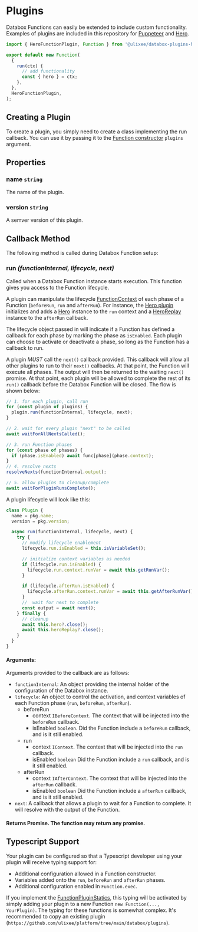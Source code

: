 # Plugins

Databox Functions can easily be extended to include custom functionality. Examples of plugins are included in this repository for [Puppeteer](/docs/databox/advanced/puppeteer-plugin) and [Hero](/docs/databox/advanced/hero-plugin).

```js
import { HeroFunctionPlugin, Function } from '@ulixee/databox-plugins-hero';

export default new Function(
  {
    run(ctx) {
      // add functionality
      const { hero } = ctx;
    },
  },
  HeroFunctionPlugin,
);
```

## Creating a Plugin

To create a plugin, you simply need to create a class implementing the run callback. You can use it by passing it to the [Function constructor](/docs/databox/basics/function#constructor) `plugins` argument.

## Properties

### name `string`

The name of the plugin.

### version `string`

A semver version of this plugin.

## Callback Method

The following method is called during Databox Function setup:

### run _(functionInternal, lifecycle, next)_

Called when a Databox Function instance starts execution. This function gives you access to the Function lifecycle.

A plugin can manipulate the lifecycle [FunctionContext](/docs/databox/basics/function-context) of each phase of a Function (`beforeRun`, `run` and `afterRun`). For instance, the [Hero plugin](/docs/databox/advanced/hero-plugin) initializes and adds a [Hero](/docs/hero/basic-client/hero) instance to the `run` context and a [HeroReplay](/docs/hero/basic-client/hero-replay) instance to the `afterRun` callback.

The lifecycle object passed in will indicate if a Function has defined a callback for each phase by marking the phase as `isEnabled`. Each plugin can choose to activate or deactivate a phase, so long as the Function has a callback to run.

A plugin _MUST_ call the `next()` callback provided. This callback will allow all other plugins to run to their `next()` callbacks. At that point, the Function will execute all phases. The output will then be returned to the waiting `next()` promise. At that point, each plugin will be allowed to complete the rest of its `run()` callback before the Databox Function will be closed. The flow is shown below:

```js
// 1. for each plugin, call run
for (const plugin of plugins) {
  plugin.run(functionInternal, lifecycle, next);
}

// 2. wait for every plugin "next" to be called
await waitForAllNextsCalled();

// 3. run Function phases
for (const phase of phases) {
  if (phase.isEnabled) await func[phase](phase.context);
}
// 4. resolve nexts
resolveNexts(functionInternal.output);

// 5. allow plugins to cleanup/complete
await waitForPluginRunsComplete();
```

A plugin lifecycle will look like this:

```js
class Plugin {
  name = pkg.name;
  version = pkg.version;

  async run(functionInternal, lifecycle, next) {
    try {
      // modify lifecycle enablement
      lifecycle.run.isEnabled = this.isVariableSet();

      // initialize context variables as needed
      if (lifecycle.run.isEnabled) {
        lifecycle.run.context.runVar = await this.getRunVar();
      }

      if (lifecycle.afterRun.isEnabled) {
        lifecycle.afterRun.context.runVar = await this.getAfterRunVar();
      }
      //  wait for next to complete
      const output = await next();
    } finally {
      // cleanup
      await this.hero?.close();
      await this.heroReplay?.close();
    }
  }
}
```

#### **Arguments**:

Arguments provided to the callback are as follows:

- `functionInternal`: An object providing the internal holder of the configuration of the Databox instance.
- `lifecycle`: An object to control the activation, and context variables of each Function phase (`run`, `beforeRun`, `afterRun`).
  - beforeRun
    - context `IBeforeContext`. The context that will be injected into the `beforeRun` callback.
    - isEnabled `boolean`. Did the Function include a `beforeRun` callback, and is it still enabled.
  - run
    - context `IContext`. The context that will be injected into the `run` callback.
    - isEnabled `boolean` Did the Function include a `run` callback, and is it still enabled.
  - afterRun
    - context `IAfterContext`. The context that will be injected into the `afterRun` callback.
    - isEnabled `boolean` Did the Function include a `afterRun` callback, and is it still enabled.
- `next`: A callback that allows a plugin to wait for a Function to complete. It will resolve with the output of the Function.

#### Returns Promise<any>. The function may return any promise.

## Typescript Support

Your plugin can be configured so that a Typescript developer using your plugin will receive typing support for:
- Additional configuration allowed in a Function constructor.
- Variables added onto the `run`, `beforeRun` and `afterRun` phases. 
- Additional configuration enabled in `Function.exec`.

If you implement the [FunctionPluginStatics](https://github.com/ulixee/platform/tree/main/databox/client/interfaces/IFunctionPluginStatics.ts), this typing will be activated by simply adding your plugin to a new Function `new Function(..., YourPlugin)`. The typing for these functions is somewhat complex. It's recommended to copy an existing plugin (`https://github.com/ulixee/platform/tree/main/databox/plugins`).
